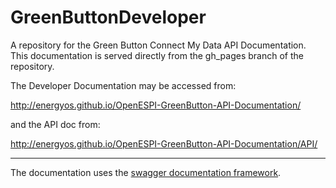 GreenButtonDeveloper
====================

A repository for the Green Button Connect My Data API Documentation. This documentation is served directly from the gh_pages branch of the repository.

The Developer Documentation may be accessed from:

<a href="http://energyos.github.io/OpenESPI-GreenButton-API-Documentation">http://energyos.github.io/OpenESPI-GreenButton-API-Documentation/</a>

and the API doc from:

<a href="http://energyos.github.io/OpenESPI-GreenButton-API-Documentation/API/">http://energyos.github.io/OpenESPI-GreenButton-API-Documentation/API/</a>
<hr />
The documentation uses the <a href="https://developers.helloreverb.com/swagger/">swagger documentation framework</a>. 

